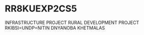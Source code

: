 # RR8KUEXP2CS5
INFRASTRUCTURE PROJECT RURAL DEVELOPMENT PROJECT RKIBSI=UNDP=NITIN DNYANOBA KHETMALAS
